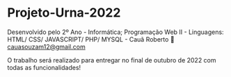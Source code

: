 # Projeto-Urna-2022
Desenvolvido pelo 2º Ano - Informática; Programação Web II - Linguagens: HTML/ CSS/ JAVASCRIPT/ PHP/ MYSQL - Cauã Roberto
:email: cauasouzam12@gmail.com

O trabalho será realizado para entregar no final de outubro de 2022 com todas as funcionalidades!
